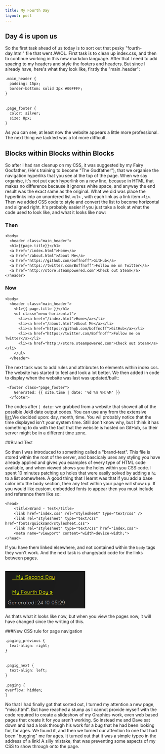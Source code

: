 ```yaml
---
title: My Fourth Day
layout: post
---
```


## Day 4 is upon us

So the first task ahead of us today is to sort out that pesky "fourth-day.html" file that went AWOL. First task is to clean up index.css, and then to continue working in this new
markdon language. After that I need to add spacing to my headers and style the footers and headers. But since I already have, here's what they look like, firstly the "main_header":

    .main_header {
      padding: 15px;
      border-bottom: solid 3px #00FFFF;
    }


    .page_footer {
      color: silver;
      size: 8px;
    }

As you can see, at least now the website appears a little more professional. The next thing we tackled was a lot more difficult.


## Blocks within Blocks within Blocks

So after I had ran cleanup on my CSS, it was suggested by my Fairy Godfather, (He's training to become "The Godfather"), that we organise the navigation hyperliks that you see at the top of
the page. When we say organise, it's not put each hyperlink on a new line, because in HTML that makes no difference because it ignores white space, and anyway the end result was the exact
same as the original. What we did was place the hyperlinks into an unordered list `<ul>` , with each link as a link item `<li>`. Then we added CSS code to style and convert the list
to become horizontal and aligned right. It's probably easier if you just take a look at what the code used to look like, and what it looks like now:

### Then

    <body>
      <header class="main_header">
      <h1>{{page.title}}</h1>
      <a href="/index.html">Home</a>
      <a href="/about.html">About Me</a>
      <a href="https://github.com/boffnoff">GitHub</a>
      <a href="https://twitter.com/Boffnoff">Follow me on Twitter</a>
      <a href="http://store.steampowered.com">Check out Steam</a>
    </header>

### Now

    <body>
      <header class="main_header">
        <h1>{{ page.title }}</h1>
        <ul class="menu-horizontal">
          <li><a href="/index.html">Home</a></li>
          <li><a href="/about.html">About Me</a></li>
          <li><a href="https://github.com/boffnoff">GitHub</a></li>
          <li><a href="https://twitter.com/Boffnoff">Follow me on Twitter</a></li>
          <li><a href="http://store.steampowered.com">Check out Steam</a></li>
        </ul>
      </header>


The next task was to add rules and attribrutes to elements within index.css. The website has started to feel and look a lot better. We then added in code to display when the website was
last was updated/built:

     <footer class="page_footer">
        Generated: {{ site.time | date: '%d %m %H:%M' }}
      </footer>

The codes after `| date:` we grabbed from a website that showed all of the possible Jekll date output codes. You can use any from the extensive
[list.](http://docs.shopify.com/themes/liquid-basics/output#date)We decided upon: day, month, time. You wil probably notice that the time displayed isn't your system time. Still don't know
why, but I think it has something to do with the fact that the website is hosted on GitHub, so their server might be in a different time zone.


##Brand Test

So then I was introduced to something called a "brand-test". This file is stored within the root of the server, and bascicaly uses any styling you have already applied and gives you
examples of every type of HTML code available, and when viewed shows you the holes within you CSS code. I spent 10 minutes patching up holes that were easily solved by adding a `h1` to a
list somewhere. A good thing that I learnt was that if you add a base color into the body section, then any text within your page will show up. If you would like custom, embedded fonts to
appear then you must include and reference them like so:

    <head>
        <title>Brand - Test</title>
        <link href="index.css" rel="stylesheet" type="text/css" />
        <link rel="stylesheet" type="text/css" href="fonts/quicksand/stylesheet.css">
        <link rel="stylesheet" type="text/css" href="index.css">
        <meta name="viewport" content="width=device-width;">  
    </head>

If you have them linked elsewhere, and not contained within the `body` tags they won't work. And the next task is change/add code for the links between pages. <br><br><br>
  ![Page Navigation](/images/page_navigation.png)
  
  
  
As thats what it looks like now, but when you view the pages now, it will have changed since the writing of this.


###New CSS rule for page navigation

    .paging_previous {
      text-align: right;
    }


    .pagig_next {
      text-align: left;
    }
    
    .paging {
    overflow: hidden;
    }

No that I had finally got that sorted out, I turned my attention a new page, "misc.html". But have reached a stump as I cannot provide myself with the code required to create a slideshow
of my Graphics work, even web based pages that create it for you aren't working. So instead me and Dave sat down and had a look through his work for a bug that he had been looking for, for
ages. We found it, and then we turned our attention to one that had been "bugging" me for ages. It turned out that it was a simple typeo in the address of a link! A silly mistake, that was
preventing some aspects of my CSS to show through onto the page.